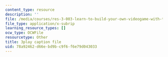 ```yaml
---
content_type: resource
description: ''
file: /media/courses/res-3-003-learn-to-build-your-own-videogame-with-the-unity-game-engine-and-microsoft-kinect-january-iap-2017/78a92462d66ebd9bc9f6f6e79d043033_JJRijRD4l-g.srt
file_type: application/x-subrip
learning_resource_types: []
ocw_type: OCWFile
resourcetype: Other
title: 3play caption file
uid: 78a92462-d66e-bd9b-c9f6-f6e79d043033
---
```

